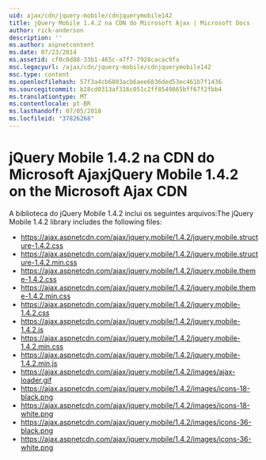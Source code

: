 ```yaml
---
uid: ajax/cdn/jquery-mobile/cdnjquerymobile142
title: jQuery Mobile 1.4.2 na CDN do Microsoft Ajax | Microsoft Docs
author: rick-anderson
description: ''
ms.author: aspnetcontent
ms.date: 07/23/2014
ms.assetid: cf0c0d88-33b1-465c-a7f7-7928cacac9fa
msc.legacyurl: /ajax/cdn/jquery-mobile/cdnjquerymobile142
msc.type: content
ms.openlocfilehash: 57f3a4cb6803acb6aee6836ded53ec461b7f1436
ms.sourcegitcommit: b28cd0313af316c051c2ff8549865bff67f2fbb4
ms.translationtype: MT
ms.contentlocale: pt-BR
ms.lasthandoff: 07/05/2018
ms.locfileid: "37826268"
---
```

<a name="jquery-mobile-142-on-the-microsoft-ajax-cdn"></a><span data-ttu-id="a029f-102">jQuery Mobile 1.4.2 na CDN do Microsoft Ajax</span><span class="sxs-lookup"><span data-stu-id="a029f-102">jQuery Mobile 1.4.2 on the Microsoft Ajax CDN</span></span>
====================
<span data-ttu-id="a029f-103">A biblioteca do jQuery Mobile 1.4.2 inclui os seguintes arquivos:</span><span class="sxs-lookup"><span data-stu-id="a029f-103">The jQuery Mobile 1.4.2 library includes the following files:</span></span>

- https://ajax.aspnetcdn.com/ajax/jquery.mobile/1.4.2/jquery.mobile.structure-1.4.2.css
- https://ajax.aspnetcdn.com/ajax/jquery.mobile/1.4.2/jquery.mobile.structure-1.4.2.min.css
- https://ajax.aspnetcdn.com/ajax/jquery.mobile/1.4.2/jquery.mobile.theme-1.4.2.css
- https://ajax.aspnetcdn.com/ajax/jquery.mobile/1.4.2/jquery.mobile.theme-1.4.2.min.css
- https://ajax.aspnetcdn.com/ajax/jquery.mobile/1.4.2/jquery.mobile-1.4.2.css
- https://ajax.aspnetcdn.com/ajax/jquery.mobile/1.4.2/jquery.mobile-1.4.2.js
- https://ajax.aspnetcdn.com/ajax/jquery.mobile/1.4.2/jquery.mobile-1.4.2.min.css
- https://ajax.aspnetcdn.com/ajax/jquery.mobile/1.4.2/jquery.mobile-1.4.2.min.js
- https://ajax.aspnetcdn.com/ajax/jquery.mobile/1.4.2/images/ajax-loader.gif
- https://ajax.aspnetcdn.com/ajax/jquery.mobile/1.4.2/images/icons-18-black.png
- https://ajax.aspnetcdn.com/ajax/jquery.mobile/1.4.2/images/icons-18-white.png
- https://ajax.aspnetcdn.com/ajax/jquery.mobile/1.4.2/images/icons-36-black.png
- https://ajax.aspnetcdn.com/ajax/jquery.mobile/1.4.2/images/icons-36-white.png
